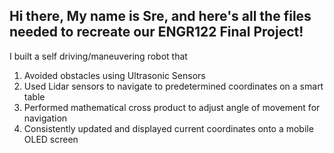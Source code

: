 ## Hi there, My name is Sre, and here's all the files needed to recreate our ENGR122 Final Project! ##

I built a self driving/maneuvering robot that
1) Avoided obstacles using Ultrasonic Sensors
2) Used Lidar sensors to navigate to predetermined coordinates on a smart table
3) Performed mathematical cross product to adjust angle of movement for navigation
4) Consistently updated and displayed current coordinates onto a mobile OLED screen



